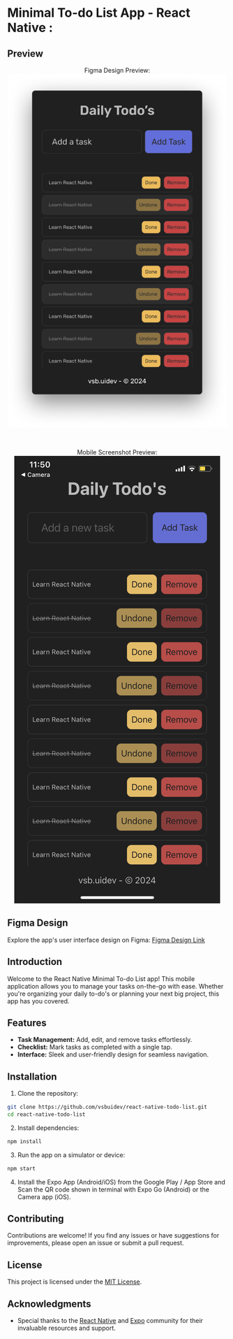 # Minimal To-do List App - React Native :

## Preview

<p align="center">
   Figma Design Preview:
  <img src="./Preview/Design.png" alt="design" />
</p>
<br />
<p align="center">
   Mobile Screenshot Preview:
  <img src="./Preview/Screenshot.PNG" alt="screenshot" />
</p>
<!-- - [Mobile Screenshot](./Preview/Screenshot.PNG) -->

## Figma Design

Explore the app's user interface design on Figma: [Figma Design Link](https://www.figma.com/community/file/1350344600031523800/minimal-to-do-list-app)

## Introduction

Welcome to the React Native Minimal To-do List app! This mobile application allows you to manage your tasks on-the-go with ease. Whether you're organizing your daily to-do's or planning your next big project, this app has you covered.

## Features

- **Task Management:** Add, edit, and remove tasks effortlessly.
- **Checklist:** Mark tasks as completed with a single tap.
- **Interface:** Sleek and user-friendly design for seamless navigation.

## Installation

1. Clone the repository:

```bash
git clone https://github.com/vsbuidev/react-native-todo-list.git
cd react-native-todo-list
```

2. Install dependencies:

```bash
npm install
```

3. Run the app on a simulator or device:

```bash
npm start
```

4. Install the Expo App (Android/iOS) from the Google Play / App Store and Scan the QR code shown in terminal with Expo Go (Android) or the Camera app (iOS).

## Contributing

Contributions are welcome! If you find any issues or have suggestions for improvements, please open an issue or submit a pull request.

## License

This project is licensed under the [MIT License](LICENSE).

## Acknowledgments

- Special thanks to the [React Native](https://reactnative.dev/) and [Expo](https://expo.dev/) community for their invaluable resources and support.
